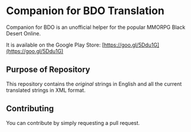 Companion for BDO Translation
=============================
Companion for BDO is an unofficial helper for the popular MMORPG Black Desert Online.

It is available on the Google Play Store: [https://goo.gl/5Ddu1G](https://goo.gl/5Ddu1G)

## Purpose of Repository
This repository contains the *original* strings in English and all the current translated strings in XML format.

## Contributing
You can contribute by simply requesting a pull request.
